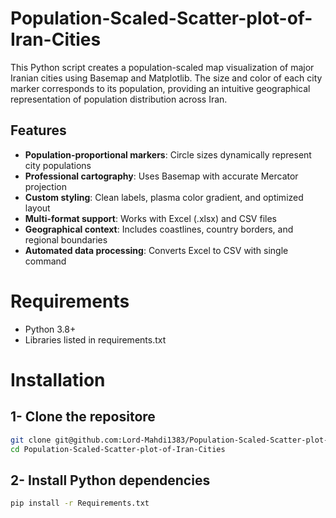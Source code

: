# Population-Scaled-Scatter-plot-of-Iran-Cities
This Python script creates a population-scaled map visualization of major Iranian cities using Basemap and Matplotlib. The size and color of each city marker corresponds to its population, providing an intuitive geographical representation of population distribution across Iran.

## Features
- **Population-proportional markers**: Circle sizes dynamically represent city populations
- **Professional cartography**: Uses Basemap with accurate Mercator projection
- **Custom styling**: Clean labels, plasma color gradient, and optimized layout
- **Multi-format support**: Works with Excel (.xlsx) and CSV files
- **Geographical context**: Includes coastlines, country borders, and regional boundaries
- **Automated data processing**: Converts Excel to CSV with single command

# Requirements
- Python 3.8+  
- Libraries listed in requirements.txt  

# Installation
## 1- Clone the repositore
```bash
git clone git@github.com:Lord-Mahdi1383/Population-Scaled-Scatter-plot-of-Iran-Cities.git
cd Population-Scaled-Scatter-plot-of-Iran-Cities
```
## 2- Install Python dependencies
```bash
pip install -r Requirements.txt
